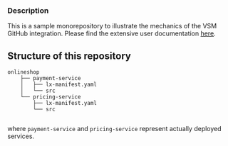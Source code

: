 ### Description

This is a sample monorepository to illustrate the mechanics of the VSM GitHub integration. Please find the extensive user documentation [here](https://docs-vsm.leanix.net/docs/github-repository#support-for-mono-repos).

## Structure of this repository

```
onlineshop
    ├── payment-service
    │   ├── lx-manifest.yaml
    │   └── src
    └── pricing-service
        ├── lx-manifest.yaml
        └── src
        
```
where `payment-service` and `pricing-service` represent actually deployed services.